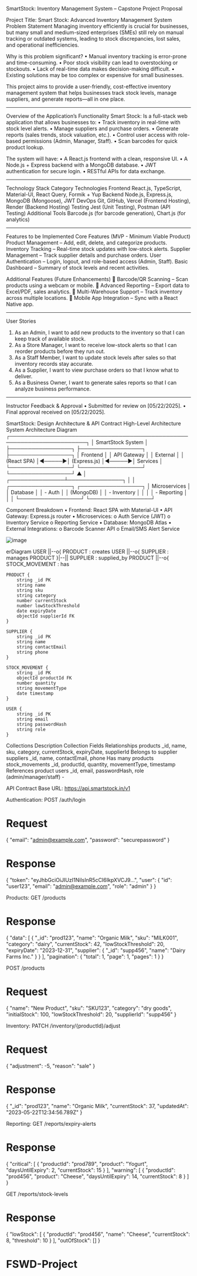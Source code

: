 SmartStock: Inventory Management System – Capstone Project Proposal

Project Title: Smart Stock: Advanced Inventory Management System
Problem Statement
Managing inventory efficiently is crucial for businesses, but many small and medium-sized enterprises (SMEs) still rely on manual tracking or outdated systems, leading to stock discrepancies, lost sales, and operational inefficiencies.

Why is this problem significant?
•	Manual inventory tracking is error-prone and time-consuming.
•	Poor stock visibility can lead to overstocking or stockouts.
•	Lack of real-time data makes decision-making difficult.
•	Existing solutions may be too complex or expensive for small businesses.

This project aims to provide a user-friendly, cost-effective inventory management system that helps businesses track stock levels, manage suppliers, and generate reports—all in one place.

________________________________________
Overview of the Application’s Functionality
Smart Stock: Is a full-stack web application that allows businesses to:
•	Track inventory in real-time with stock level alerts.
•	Manage suppliers and purchase orders.
•	Generate reports (sales trends, stock valuation, etc.).
•	Control user access with role-based permissions (Admin, Manager, Staff).
•	Scan barcodes for quick product lookup.

The system will have:
•	A React.js frontend with a clean, responsive UI.
•	A Node.js + Express backend with a MongoDB database.
•	JWT authentication for secure login.
•	RESTful APIs for data exchange.

________________________________________
Technology Stack
Category	Technologies
Frontend	React.js, TypeScript, Material-UI, React Query, Formik + Yup
Backend	Node.js, Express.js, MongoDB (Mongoose), JWT
DevOps	Git, GitHub, Vercel (Frontend Hosting), Render (Backend Hosting)
Testing	Jest (Unit Testing), Postman (API Testing)
Additional Tools	Barcode.js (for barcode generation), Chart.js (for analytics)
________________________________________
Features to be Implemented
Core Features (MVP - Minimum Viable Product)
Product Management – Add, edit, delete, and categorize products.
Inventory Tracking – Real-time stock updates with low-stock alerts.
Supplier Management – Track supplier details and purchase orders.
User Authentication – Login, logout, and role-based access (Admin, Staff).
Basic Dashboard – Summary of stock levels and recent activities.

Additional Features (Future Enhancements)
🔹 Barcode/QR Scanning – Scan products using a webcam or mobile.
🔹 Advanced Reporting – Export data to Excel/PDF, sales analytics.
🔹 Multi-Warehouse Support – Track inventory across multiple locations.
🔹 Mobile App Integration – Sync with a React Native app.
________________________________________

User Stories
1.	As an Admin, I want to add new products to the inventory so that I can keep track of available stock.
2.	As a Store Manager, I want to receive low-stock alerts so that I can reorder products before they run out.
3.	As a Staff Member, I want to update stock levels after sales so that inventory records stay accurate.
4.	As a Supplier, I want to view purchase orders so that I know what to deliver.
5.	As a Business Owner, I want to generate sales reports so that I can analyze business performance.

________________________________________
Instructor Feedback & Approval
•	Submitted for review on [05/22/2025].
•	Final approval received on [05/22/2025].





SmartStock: Design Architecture & API Contract
High-Level Architecture
System Architecture Diagram
┌───────────────────────────────────────────────────────────────────────┐
│                           SmartStock System                                                                          │
├─────────────────┐       ├─────────────────┐       ├─────────────────┐
│   Frontend      │       │   API Gateway   │       │   External      │
│ (React SPA)     │◄─────►│ (Express.js)    │◄─────►│   Services     │
└─────────────────┘       └─────────────────┘       └─────────────────┘
                                      ▲
                                      │
                      ┌───────────────┴───────────────┐
                      │                               │
            ┌─────────────────┐             ┌─────────────────┐
            │   Microservices │             │   Database      │
            │   - Auth       │             │   (MongoDB)     │
            │   - Inventory  │             │                 │
            │   - Reporting  │             │                 │
            └─────────────────┘             └─────────────────┘

Component Breakdown
•	Frontend: React SPA with Material-UI
•	API Gateway: Express.js router
•	Microservices:
o	Auth Service (JWT)
o	Inventory Service
o	Reporting Service
•	Database: MongoDB Atlas
•	External Integrations:
o	Barcode Scanner API
o	Email/SMS Alert Service
 
 ![image](https://github.com/user-attachments/assets/05733507-8946-4bc6-9ff8-440f94bad284)

erDiagram
    USER ||--o{ PRODUCT : creates
    USER ||--o{ SUPPLIER : manages
    PRODUCT }|--|| SUPPLIER : supplied_by
    PRODUCT ||--o{ STOCK_MOVEMENT : has

    PRODUCT {
        string _id PK
        string name
        string sku
        string category
        number currentStock
        number lowStockThreshold
        date expiryDate
        objectId supplierId FK
    }

    SUPPLIER {
        string _id PK
        string name
        string contactEmail
        string phone
    }

    STOCK_MOVEMENT {
        string _id PK
        objectId productId FK
        number quantity
        string movementType
        date timestamp
    }

    USER {
        string _id PK
        string email
        string passwordHash
        string role
    }



Collections Description
Collection	Fields	Relationships
products	_id, name, sku, category, currentStock, expiryDate, supplierId	Belongs to supplier
suppliers	_id, name, contactEmail, phone	Has many products
stock_movements	_id, productId, quantity, movementType, timestamp	References product
users	_id, email, passwordHash, role (admin/manager/staff)	-


API Contract
Base URL: https://api.smartstock.in/v1

Authentication:
POST /auth/login
# Request
{
  "email": "admin@example.com",
  "password": "securepassword"
}

# Response
{
  "token": "eyJhbGciOiJIUzI1NiIsInR5cCI6IkpXVCJ9...",
  "user": {
    "id": "user123",
    "email": "admin@example.com",
    "role": "admin"
  }
}

Products:
GET /products
# Response
{
  "data": [
    {
      "_id": "prod123",
      "name": "Organic Milk",
      "sku": "MILK001",
      "category": "dairy",
      "currentStock": 42,
      "lowStockThreshold": 20,
      "expiryDate": "2023-12-31",
      "supplier": {
        "_id": "supp456",
        "name": "Dairy Farms Inc."
      }
    }
  ],
  "pagination": {
    "total": 1,
    "page": 1,
    "pages": 1
  }
}

POST /products
# Request
{
  "name": "New Product",
  "sku": "SKU123",
  "category": "dry goods",
  "initialStock": 100,
  "lowStockThreshold": 20,
  "supplierId": "supp456"
}

Inventory:
PATCH /inventory/{productId}/adjust
# Request
{
  "adjustment": -5,
  "reason": "sale"
}

# Response
{
  "_id": "prod123",
  "name": "Organic Milk",
  "currentStock": 37,
  "updatedAt": "2023-05-22T12:34:56.789Z"
}

Reporting:
GET /reports/expiry-alerts
# Response
{
  "critical": [
    { 
      "productId": "prod789",
      "product": "Yogurt", 
      "daysUntilExpiry": 2,
      "currentStock": 15
    }
  ],
  "warning": [
    {
      "productId": "prod456",
      "product": "Cheese",
      "daysUntilExpiry": 14,
      "currentStock": 8
    }
  ]
}

GET /reports/stock-levels
# Response
{
  "lowStock": [
    {
      "productId": "prod456",
      "name": "Cheese",
      "currentStock": 8,
      "threshold": 10
    }
  ],
  "outOfStock": []
}

# FSWD-Project
